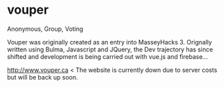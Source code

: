 # vouper
Anonymous, Group, Voting

Vouper was originally created as an entry into MasseyHacks 3. Orignally written using Bulma, Javascript and JQuery, the Dev trajectory has since shifted and development is being carried out with vue.js and firebase...

http://www.vouper.ca < The website is currently down due to server costs but will be back up soon.
 
